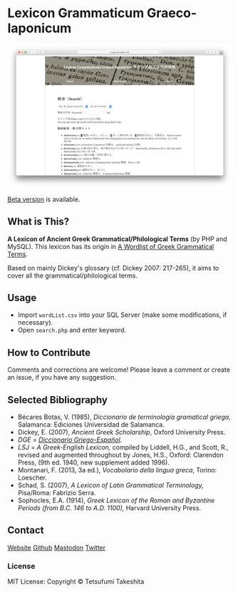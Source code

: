 # Lexicon Grammaticum Graeco-Iaponicum

![Lexicon](img/scr01.png)

[Beta version](https://lggi.stromateis.info/search.php) is available.

## What is This?
**A Lexicon of Ancient Greek Grammatical/Philological Terms** (by PHP and MySQL). This lexicon has its origin in [A Wordlist of Greek Grammatical Terms](https://www.stromateis.info/zib/gramm_term.html).


Based on mainly Dickey's glossary (cf. Dickey 2007: 217-265), it aims to cover all the grammatical/philological terms.

## Usage
- Import `wordList.csv` into your SQL Server (make some modifications, if necessary).
- Open `search.php` and enter keyword.

## How to Contribute
Comments and corrections are welcome! Please leave a comment or create an issue, if you have any suggestion.

## Selected Bibliography

- Bécares Botas, V. (1985), *Diccionario de terminología gramatical griega*, Salamanca: Ediciones Universidad de Salamanca.
- Dickey, E. (2007), *Ancient Greek Scholarship*, Oxford University Press.
- *DGE* = [*Diccionario Griego-Español*](http://dge.cchs.csic.es).
- *LSJ* = *A Greek-English Lexicon,* compiled by Liddell, H.G., and Scott, R., revised and augmented throughout by Jones, H.S., Oxford: Clarendon Press, (9th ed. 1940, new supplement added 1996).
- Montanari, F. (2013, 3a ed.), *Vocabolario della lingua greca*, Torino: Loescher.
- Schad, S. (2007), *A Lexicon of Latin Grammatical Terminology,* Pisa/Roma: Fabrizio Serra.
- Sophocles, E.A. (1914), *Greek Lexicon of the Roman and Byzantine Periods (from B.C. 146 to A.D. 1100),* Harvard University Press.

## Contact
[Website](https://www.stromateis.info) [Github](https://github.com/ncrt035) [Mastodon](https://gnosia.info/@ncrt035) [Twitter](https://twitter.com/ncrt035)

### License
MIT License: Copyright &copy; Tetsufumi Takeshita
